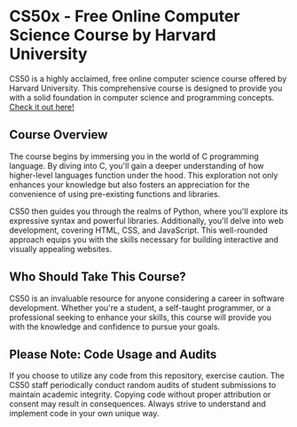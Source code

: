 # CS50x - Free Online Computer Science Course by Harvard University

CS50 is a highly acclaimed, free online computer science course offered by Harvard University. This comprehensive course is designed to provide you with a solid foundation in computer science and programming concepts. [Check it out here!](https://cs50.harvard.edu/x/2023/)

## Course Overview

The course begins by immersing you in the world of C programming language. By diving into C, you'll gain a deeper understanding of how higher-level languages function under the hood. This exploration not only enhances your knowledge but also fosters an appreciation for the convenience of using pre-existing functions and libraries.

CS50 then guides you through the realms of Python, where you'll explore its expressive syntax and powerful libraries. Additionally, you'll delve into web development, covering HTML, CSS, and JavaScript. This well-rounded approach equips you with the skills necessary for building interactive and visually appealing websites.
## Who Should Take This Course?

CS50 is an invaluable resource for anyone considering a career in software development. Whether you're a student, a self-taught programmer, or a professional seeking to enhance your skills, this course will provide you with the knowledge and confidence to pursue your goals.

## Please Note: Code Usage and Audits

If you choose to utilize any code from this repository, exercise caution. The CS50 staff periodically conduct random audits of student submissions to maintain academic integrity. Copying code without proper attribution or consent may result in consequences. Always strive to understand and implement code in your own unique way.

